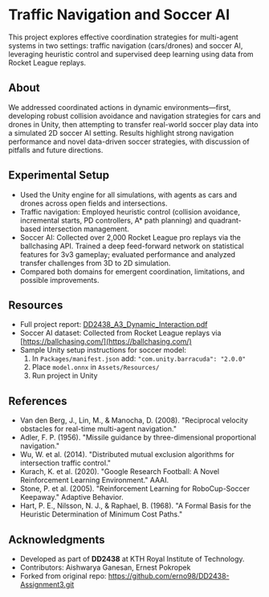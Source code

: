 # Traffic Navigation and Soccer AI

This project explores effective coordination strategies for multi-agent systems in two settings: traffic navigation (cars/drones) and soccer AI, leveraging heuristic control and supervised deep learning using data from Rocket League replays.

## About

We addressed coordinated actions in dynamic environments—first, developing robust collision avoidance and navigation strategies for cars and drones in Unity, then attempting to transfer real-world soccer play data into a simulated 2D soccer AI setting. Results highlight strong navigation performance and novel data-driven soccer strategies, with discussion of pitfalls and future directions.

## Experimental Setup

- Used the Unity engine for all simulations, with agents as cars and drones across open fields and intersections.
- Traffic navigation: Employed heuristic control (collision avoidance, incremental starts, PD controllers, A* path planning) and quadrant-based intersection management.
- Soccer AI: Collected over 2,000 Rocket League pro replays via the ballchasing API. Trained a deep feed-forward network on statistical features for 3v3 gameplay; evaluated performance and analyzed transfer challenges from 3D to 2D simulation.
- Compared both domains for emergent coordination, limitations, and possible improvements.

## Resources

- Full project report: [DD2438_A3_Dynamic_Interaction.pdf](./DD2438_A3_Dynamic_Interaction.pdf)
- Soccer AI dataset: Collected from Rocket League replays via [https://ballchasing.com/](https://ballchasing.com/)
- Sample Unity setup instructions for soccer model:  
  1. In `Packages/manifest.json` add: `"com.unity.barracuda": "2.0.0"`
  2. Place `model.onnx` in `Assets/Resources/`
  3. Run project in Unity

## References

- Van den Berg, J., Lin, M., & Manocha, D. (2008). "Reciprocal velocity obstacles for real-time multi-agent navigation."  
- Adler, F. P. (1956). "Missile guidance by three-dimensional proportional navigation."  
- Wu, W. et al. (2014). "Distributed mutual exclusion algorithms for intersection traffic control."  
- Kurach, K. et al. (2020). "Google Research Football: A Novel Reinforcement Learning Environment." AAAI.  
- Stone, P. et al. (2005). "Reinforcement Learning for RoboCup-Soccer Keepaway." Adaptive Behavior.  
- Hart, P. E., Nilsson, N. J., & Raphael, B. (1968). "A Formal Basis for the Heuristic Determination of Minimum Cost Paths."

## Acknowledgments

- Developed as part of **DD2438** at KTH Royal Institute of Technology.
- Contributors: Aishwarya Ganesan, Ernest Pokropek
- Forked from original repo: https://github.com/erno98/DD2438-Assignment3.git
